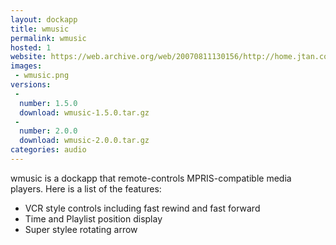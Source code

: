 ```yaml
---
layout: dockapp
title: wmusic
permalink: wmusic
hosted: 1
website: https://web.archive.org/web/20070811130156/http://home.jtan.com:80/~john/wmusic/
images:
 - wmusic.png
versions:
 -
  number: 1.5.0
  download: wmusic-1.5.0.tar.gz
 -
  number: 2.0.0
  download: wmusic-2.0.0.tar.gz
categories: audio
---
```

wmusic is a dockapp that remote-controls MPRIS-compatible media players. Here
is a list of the features:

- VCR style controls including fast rewind and fast forward
- Time and Playlist position display
- Super stylee rotating arrow
